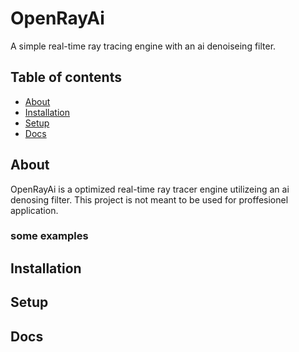 # OpenRayAi 

A simple real-time ray tracing engine with an ai denoiseing filter. 

## Table of contents
* [About](#about)
* [Installation](#installation)
* [Setup](#setup)
* [Docs](#docs)

## About
OpenRayAi is a optimized real-time ray tracer engine utilizeing an ai denosing filter.
This project is not meant to be used for proffesionel application.

### some examples

## Installation

## Setup

## Docs
